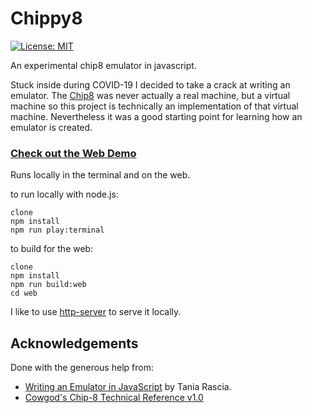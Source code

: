# Chippy8
[![License: MIT](https://img.shields.io/badge/License-MIT-blue.svg)](https://opensource.org/licenses/MIT)

An experimental chip8 emulator in javascript.

Stuck inside during COVID-19 I decided to take a crack at writing an emulator. The [Chip8](https://en.wikipedia.org/wiki/CHIP-8) was never actually a real machine, but a virtual machine so this project is technically an implementation of that virtual machine. Nevertheless it was a good starting point for learning how an emulator is created.

### [Check out the Web Demo](https://narwhaldisco.github.io/Chippy8/)

Runs locally in the terminal and on the web.

to run locally with node.js:

```
clone
npm install
npm run play:terminal
```

to build for the web:

```
clone
npm install
npm run build:web
cd web
```

I like to use [http-server](https://www.npmjs.com/package/http-server) to serve it locally.

## Acknowledgements

Done with the generous help from:

- [Writing an Emulator in JavaScript](https://www.taniarascia.com/writing-an-emulator-in-javascript-chip8/) by Tania Rascia. 
- [Cowgod's Chip-8 Technical Reference v1.0](http://devernay.free.fr/hacks/chip8/C8TECH10.HTM)
